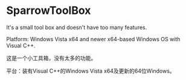 # SparrowToolBox
It's a small tool box and doesn't have too many features.

Platform: Windows Vista x64 and newer x64-based Windows OS with Visual C++.

这是一个小工具箱，没有太多的功能。

平台：装有Visual C++的Windows Vista x64及更新的64位Windows。
